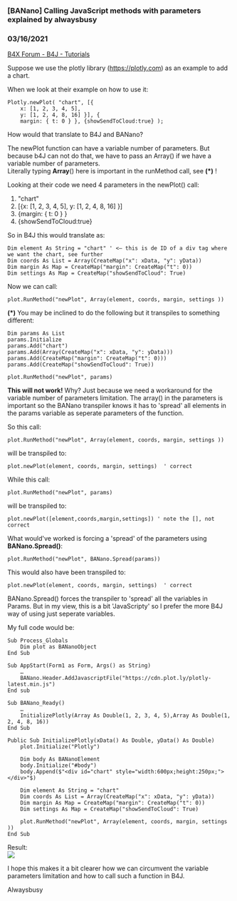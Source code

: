### [BANano] Calling JavaScript methods with parameters explained by alwaysbusy
### 03/16/2021
[B4X Forum - B4J - Tutorials](https://www.b4x.com/android/forum/threads/128691/)

Suppose we use the plotly library (<https://plotly.com>) as an example to add a chart.  
  
When we look at their example on how to use it:  

```B4X
Plotly.newPlot( "chart", [{  
    x: [1, 2, 3, 4, 5],  
    y: [1, 2, 4, 8, 16] }], {  
    margin: { t: 0 } }, {showSendToCloud:true} );
```

  
  
How would that translate to B4J and BANano?  
  
The newPlot function can have a variable number of parameters. But because b4J can not do that, we have to pass an Array() if we have a variable number of parameters.  
Literally typing **Array**() here is important in the runMethod call, see **(\*)** !  
  
Looking at their code we need 4 parameters in the newPlot() call:  
1. "chart"  
2. [{x: [1, 2, 3, 4, 5], y: [1, 2, 4, 8, 16] }]  
3. {margin: { t: 0 } }  
4. {showSendToCloud:true}  
  
So in B4J this would translate as:  

```B4X
Dim element As String = "chart" ' <— this is de ID of a div tag where we want the chart, see further  
Dim coords As List = Array(CreateMap("x": xData, "y": yData))  
Dim margin As Map = CreateMap("margin": CreateMap("t": 0))  
Dim settings As Map = CreateMap("showSendToCloud": True)
```

  
   
Now we can call:  

```B4X
plot.RunMethod("newPlot", Array(element, coords, margin, settings ))
```

  
   
**(\*)** You may be inclined to do the following but it transpiles to something different:  

```B4X
Dim params As List  
params.Initialize  
params.Add("chart")  
params.Add(Array(CreateMap("x": xData, "y": yData)))  
params.Add(CreateMap("margin": CreateMap("t": 0)))  
params.Add(CreateMap("showSendToCloud": True))  
  
plot.RunMethod("newPlot", params)
```

  
   
**This will not work!** Why? Just because we need a workaround for the variable number of parameters limitation. The array() in the parameters is important so the BANano transpiler knows it has to 'spread' all elements in the params variable as seperate parameters of the function.  
  
So this call:  

```B4X
plot.RunMethod("newPlot", Array(element, coords, margin, settings ))
```

  
   
will be transpiled to:  

```B4X
plot.newPlot(element, coords, margin, settings)  ' correct
```

  
   
While this call:  

```B4X
plot.RunMethod("newPlot", params)
```

  
   
will be transpiled to:  

```B4X
plot.newPlot([element,coords,margin,settings]) ' note the [], not correct
```

  
   
What would've worked is forcing a 'spread' of the parameters using **BANano.Spread()**:  

```B4X
plot.RunMethod("newPlot", BANano.Spread(params))
```

  
   
This would also have been transpiled to:  

```B4X
plot.newPlot(element, coords, margin, settings)  ' correct
```

  
   
BANano.Spread() forces the transpiler to 'spread' all the variables in Params. But in my view, this is a bit 'JavaScripty' so I prefer the more B4J way of using just seperate variables.  
  
My full code would be:  

```B4X
Sub Process_Globals  
    Dim plot as BANanoObject  
End Sub  
  
Sub AppStart(Form1 as Form, Args() as String)  
    …  
    BANano.Header.AddJavascriptFile("https://cdn.plot.ly/plotly-latest.min.js")  
End sub  
  
Sub BANano_Ready()  
    …  
    InitializePlotly(Array As Double(1, 2, 3, 4, 5),Array As Double(1, 2, 4, 8, 16))  
End Sub  
  
Public Sub InitializePlotly(xData() As Double, yData() As Double)  
    plot.Initialize("Plotly")  
  
    Dim body As BANanoElement  
    body.Initialize("#body")  
    body.Append($"<div id="chart" style="width:600px;height:250px;"></div>"$)  
  
    Dim element As String = "chart"  
    Dim coords As List = Array(CreateMap("x": xData, "y": yData))  
    Dim margin As Map = CreateMap("margin": CreateMap("t": 0))  
    Dim settings As Map = CreateMap("showSendToCloud": True)  
  
    plot.RunMethod("newPlot", Array(element, coords, margin, settings ))  
End Sub
```

  
  
Result:  
![](https://www.b4x.com/android/forum/attachments/109779)  
  
I hope this makes it a bit clearer how we can circumvent the variable parameters limitation and how to call such a function in B4J.  
  
Alwaysbusy